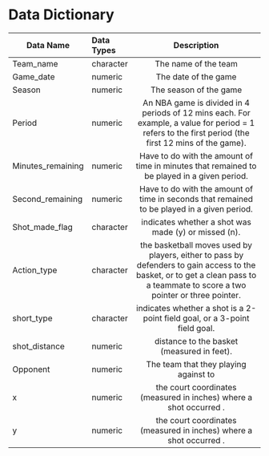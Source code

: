 Data Dictionary
================

<table>
<colgroup>
<col width="14%" />
<col width="16%" />
<col width="69%" />
</colgroup>
<thead>
<tr class="header">
<th>Data Name</th>
<th align="left">Data Types</th>
<th align="center">Description</th>
</tr>
</thead>
<tbody>
<tr class="odd">
<td>Team_name</td>
<td align="left">character</td>
<td align="center">The name of the team</td>
</tr>
<tr class="even">
<td>Game_date</td>
<td align="left">numeric</td>
<td align="center">The date of the game</td>
</tr>
<tr class="odd">
<td>Season</td>
<td align="left">numeric</td>
<td align="center">The season of the game</td>
</tr>
<tr class="even">
<td>Period</td>
<td align="left">numeric</td>
<td align="center">An NBA game is divided in 4 periods of 12 mins each. For example, a value for period = 1 refers to the first period (the first 12 mins of the game).</td>
</tr>
<tr class="odd">
<td>Minutes_remaining</td>
<td align="left">numeric</td>
<td align="center">Have to do with the amount of time in minutes that remained to be played in a given period.</td>
</tr>
<tr class="even">
<td>Second_remaining</td>
<td align="left">numeric</td>
<td align="center">Have to do with the amount of time in seconds that remained to be played in a given period.</td>
</tr>
<tr class="odd">
<td>Shot_made_flag</td>
<td align="left">character</td>
<td align="center">indicates whether a shot was made (y) or missed (n).</td>
</tr>
<tr class="even">
<td>Action_type</td>
<td align="left">character</td>
<td align="center">the basketball moves used by players, either to pass by defenders to gain access to the basket, or to get a clean pass to a teammate to score a two pointer or three pointer.</td>
</tr>
<tr class="odd">
<td>short_type</td>
<td align="left">character</td>
<td align="center">indicates whether a shot is a 2-point field goal, or a 3-point field goal.</td>
</tr>
<tr class="even">
<td>shot_distance</td>
<td align="left">numeric</td>
<td align="center">distance to the basket (measured in feet).</td>
</tr>
<tr class="odd">
<td>Opponent</td>
<td align="left">numeric</td>
<td align="center">The team that they playing against to</td>
</tr>
<tr class="even">
<td>x</td>
<td align="left">numeric</td>
<td align="center">the court coordinates (measured in inches) where a shot occurred .</td>
</tr>
<tr class="odd">
<td>y</td>
<td align="left">numeric</td>
<td align="center">the court coordinates (measured in inches) where a shot occurred .</td>
</tr>
</tbody>
</table>
